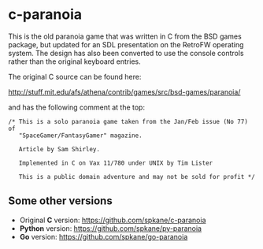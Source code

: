 # c-paranoia

This is the old paranoia game that was written in C from the BSD games package, but updated for an SDL presentation on the RetroFW operating system. The design has also been converted to use the console controls rather than the original keyboard entries. 

The original C source can be found here:

http://stuff.mit.edu/afs/athena/contrib/games/src/bsd-games/paranoia/

and has the following comment at the top:

    /* This is a solo paranoia game taken from the Jan/Feb issue (No 77) of
       "SpaceGamer/FantasyGamer" magazine.

       Article by Sam Shirley.

       Implemented in C on Vax 11/780 under UNIX by Tim Lister

       This is a public domain adventure and may not be sold for profit */

## Some other versions
* Original **C** version: https://github.com/spkane/c-paranoia
* **Python** version: https://github.com/spkane/py-paranoia
* **Go** version: https://github.com/spkane/go-paranoia
